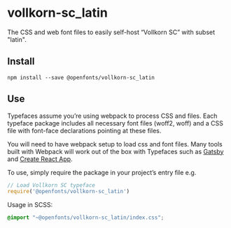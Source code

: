 
# vollkorn-sc_latin

The CSS and web font files to easily self-host “Vollkorn SC” with subset "latin".

## Install

`npm install --save @openfonts/vollkorn-sc_latin`

## Use

Typefaces assume you’re using webpack to process CSS and files. Each typeface
package includes all necessary font files (woff2, woff) and a CSS file with
font-face declarations pointing at these files.

You will need to have webpack setup to load css and font files. Many tools built
with Webpack will work out of the box with Typefaces such as [Gatsby](https://github.com/gatsbyjs/gatsby)
and [Create React App](https://github.com/facebookincubator/create-react-app).

To use, simply require the package in your project’s entry file e.g.

```javascript
// Load Vollkorn SC typeface
require('@openfonts/vollkorn-sc_latin')
```

Usage in SCSS:
```scss
@import "~@openfonts/vollkorn-sc_latin/index.css";
```
